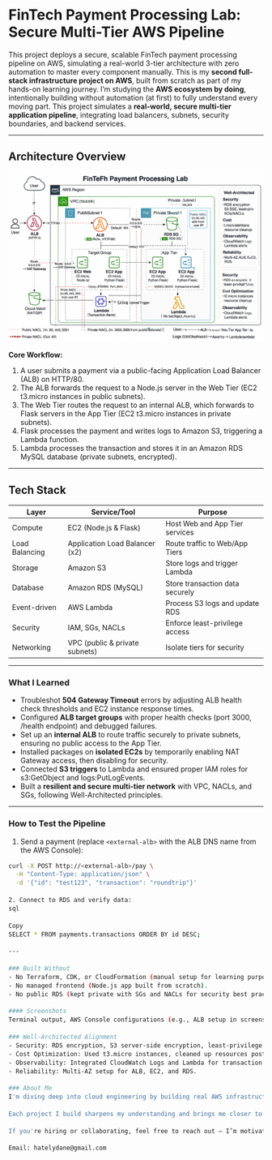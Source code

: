 # FinTech Payment Processing Lab: Secure Multi-Tier AWS Pipeline

This project deploys a secure, scalable FinTech payment processing pipeline on AWS, simulating a real-world 3-tier architecture with zero automation to master every component manually. This is my **second full-stack infrastructure project on AWS**, built from scratch as part of my hands-on learning journey. I’m studying the **AWS ecosystem by doing**, intentionally building without automation (at first) to fully understand every moving part. This project simulates a **real-world, secure multi-tier application pipeline**, integrating load balancers, subnets, security boundaries, and backend services.

---

## Architecture Overview

![Architecture Diagram](architecture-diagram.png)

**Core Workflow:**
1. A user submits a payment via a public-facing Application Load Balancer (ALB) on HTTP/80.
2. The ALB forwards the request to a Node.js server in the Web Tier (EC2 t3.micro instances in public subnets).
3. The Web Tier routes the request to an internal ALB, which forwards to Flask servers in the App Tier (EC2 t3.micro instances in private subnets).
4. Flask processes the payment and writes logs to Amazon S3, triggering a Lambda function.
5. Lambda processes the transaction and stores it in an Amazon RDS MySQL database (private subnets, encrypted).

---

## Tech Stack

| Layer          | Service/Tool         | Purpose                          |
|----------------|----------------------|----------------------------------|
| Compute        | EC2 (Node.js & Flask)| Host Web and App Tier services   |
| Load Balancing | Application Load Balancer (x2) | Route traffic to Web/App Tiers |
| Storage        | Amazon S3            | Store logs and trigger Lambda    |
| Database       | Amazon RDS (MySQL)   | Store transaction data securely  |
| Event-driven   | AWS Lambda           | Process S3 logs and update RDS   |
| Security       | IAM, SGs, NACLs      | Enforce least-privilege access   |
| Networking     | VPC (public & private subnets) | Isolate tiers for security     |

---

### What I Learned

- Troubleshot **504 Gateway Timeout** errors by adjusting ALB health check thresholds and EC2 instance response times.
- Configured **ALB target groups** with proper health checks (port 3000, /health endpoint) and debugged failures.
- Set up an **internal ALB** to route traffic securely to private subnets, ensuring no public access to the App Tier.
- Installed packages on **isolated EC2s** by temporarily enabling NAT Gateway access, then disabling for security.
- Connected **S3 triggers** to Lambda and ensured proper IAM roles for s3:GetObject and logs:PutLogEvents.
- Built a **resilient and secure multi-tier network** with VPC, NACLs, and SGs, following Well-Architected principles.

---

### How to Test the Pipeline

1. Send a payment (replace `<external-alb>` with the ALB DNS name from the AWS Console):
```bash
curl -X POST http://<external-alb>/pay \
  -H "Content-Type: application/json" \
  -d '{"id": "test123", "transaction": "roundtrip"}'

2. Connect to RDS and verify data:
sql

Copy
SELECT * FROM payments.transactions ORDER BY id DESC;

---

### Built Without
- No Terraform, CDK, or CloudFormation (manual setup for learning purposes).
- No managed frontend (Node.js app built from scratch).
- No public RDS (kept private with SGs and NACLs for security best practices).

#### Screenshots
Terminal output, AWS Console configurations (e.g., ALB setup in screenshots/ALB SG.png), and MySQL queries are located in the screenshots/ folder. Useful for documentation, verification, and future reference.

### Well-Architected Alignment
- Security: RDS encryption, S3 server-side encryption, least-privilege SGs/NACLs.
- Cost Optimization: Used t3.micro instances, cleaned up resources post-deployment.
- Observability: Integrated CloudWatch Logs and Lambda for transaction alerts.
- Reliability: Multi-AZ setup for ALB, EC2, and RDS.

### About Me
I'm diving deep into cloud engineering by building real AWS infrastructure from the ground up. I currently hold the Google Associate Cloud Engineer certification and am preparing for the AWS Solutions Architect Associate (SAA) exam. After that, I’m aiming to earn the HashiCorp Terraform Associate and Certified Kubernetes Administrator (CKA) certifications.

Each project I build sharpens my understanding and brings me closer to being job-ready in real cloud environments.

If you're hiring or collaborating, feel free to reach out — I’m motivated, learning fast, and excited to contribute to real-world systems.

Email: hatelydane@gmail.com
